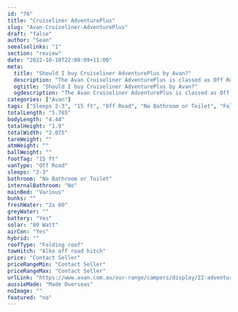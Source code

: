 ```yaml
---
id: "76"
title: "Cruiseliner AdventurePlus"
slug: "Avan-Cruiseliner-AdventurePlus"
draft: "false"
author: "Sean"
seealsolinks: "1"
section: "review"
date: "2022-10-10T22:00:09+11:00"
meta:
  title: "Should I buy Cruiseliner AdventurePlus by Avan?"
  description: "The Avan Cruiseliner AdventurePlus is classed as Off Road, and sleeps 2-3 people. It is Made Overseas and comes in at 15 ft. It generally has No Bathroom or Toilet."
  ogtitle: "Should I buy Cruiseliner AdventurePlus by Avan?"
  ogdescription: "The Avan Cruiseliner AdventurePlus is classed as Off Road, and sleeps 2-3 people. It is Made Overseas and comes in at 15 ft. It generally has No Bathroom or Toilet."
categories: ["Avan"]
tags: ["Sleeps 2-3", "15 ft", "Off Road", "No Bathroom or Toilet", "Folding roof", "Price Unknown", "Made Overseas"]
totalLength: "5.765"
bodyLength: "4.44"
totalHeight: "1.9"
totalWidth: "2.075"
tareWeight: ""
atmWeight: ""
ballWeight: ""
footTag: "15 ft"
vanType: "Off Road"
sleeps: "2-3"
bathroom: "No Bathroom or Toilet"
internalBathroom: "No"
mainBed: "Various"
bunks: ""
freshWater: "2x 60"
greyWater: ""
battery: "Yes"
solar: "80 Watt"
airCon: "Yes"
hybrid: ""
roofType: "Folding roof"
towHitch: "Alko off road hitch"
price: "Contact Seller"
priceRangeMin: "Contact Seller"
priceRangeMax: "Contact Seller"
urlLink: "https://www.avan.com.au/our-range/campers/display/22-adventureplus"
aussieMade: "Made Overseas"
noImage: ""
featured: "no"
---
```

